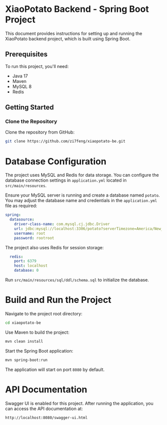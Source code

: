 # XiaoPotato Backend - Spring Boot Project

This document provides instructions for setting up and running the XiaoPotato backend project, which is built using Spring Boot.

## Prerequisites

To run this project, you'll need:

- Java 17
- Maven
- MySQL 8
- Redis

## Getting Started

### Clone the Repository

Clone the repository from GitHub:

```sh
git clone https://github.com/zi7feng/xiaopotato-be.git
```

# Database Configuration
The project uses MySQL and Redis for data storage. You can configure the database connection settings in `application.yml` located in `src/main/resources`.

Ensure your MySQL server is running and create a database named `potato`. You may adjust the database name and credentials in the `application.yml` file as required:
```yml
spring:
  datasource:
    driver-class-name: com.mysql.cj.jdbc.Driver
    url: jdbc:mysql://localhost:3306/potato?serverTimezone=America/New_York
    username: root
    password: rootroot
```
The project also uses Redis for session storage:
```yml
  redis:
    port: 6379
    host: localhost
    database: 0
```

Run `src/main/resources/sql/ddl/schema.sql` to initialize the database.

# Build and Run the Project
Navigate to the project root directory:

```sh
cd xiaopotato-be
```
Use Maven to build the project:

```sh
mvn clean install
```
Start the Spring Boot application:

```sh
mvn spring-boot:run
```
The application will start on port `8080` by default.

# API Documentation
Swagger UI is enabled for this project. After running the application, you can access the API documentation at:

```bash
http://localhost:8080/swagger-ui.html
```
